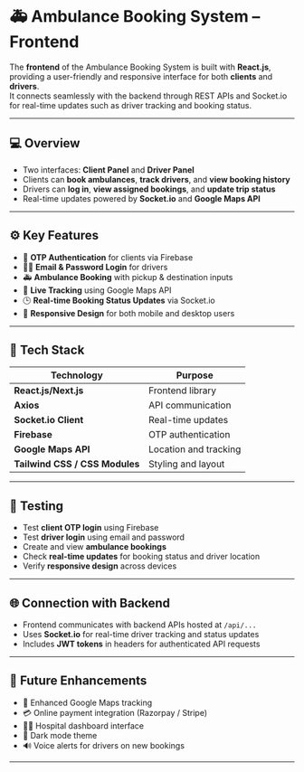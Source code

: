 # 🚑 Ambulance Booking System – Frontend

The **frontend** of the Ambulance Booking System is built with **React.js**, providing a user-friendly and responsive interface for both **clients** and **drivers**.  
It connects seamlessly with the backend through REST APIs and Socket.io for real-time updates such as driver tracking and booking status.

---

## 💻 Overview

- Two interfaces: **Client Panel** and **Driver Panel**  
- Clients can **book ambulances**, **track drivers**, and **view booking history**  
- Drivers can **log in**, **view assigned bookings**, and **update trip status**  
- Real-time updates powered by **Socket.io** and **Google Maps API**  

---

## ⚙️ Key Features

- 🔐 **OTP Authentication** for clients via Firebase  
- 👨‍✈️ **Email & Password Login** for drivers  
- 🚑 **Ambulance Booking** with pickup & destination inputs  
- 📍 **Live Tracking** using Google Maps API  
- 🕒 **Real-time Booking Status Updates** via Socket.io  
- 📱 **Responsive Design** for both mobile and desktop users  

---

## 🧰 Tech Stack

| Technology | Purpose |
|-------------|----------|
| **React.js/Next.js** | Frontend library |
| **Axios** | API communication |
| **Socket.io Client** | Real-time updates |
| **Firebase** | OTP authentication |
| **Google Maps API** | Location and tracking |
| **Tailwind CSS / CSS Modules** | Styling and layout |


---

## 🧪 Testing

- Test **client OTP login** using Firebase  
- Test **driver login** using email and password  
- Create and view **ambulance bookings**  
- Check **real-time updates** for booking status and driver location  
- Verify **responsive design** across devices  

---

## 🌐 Connection with Backend

- Frontend communicates with backend APIs hosted at `/api/...`  
- Uses **Socket.io** for real-time driver tracking and status updates  
- Includes **JWT tokens** in headers for authenticated API requests  

---

## 🧱 Future Enhancements

- 📍 Enhanced Google Maps tracking  
- 💳 Online payment integration (Razorpay / Stripe)  
- 🧑‍⚕️ Hospital dashboard interface  
- 🌃 Dark mode theme  
- 🔊 Voice alerts for drivers on new bookings  

---




